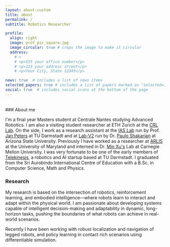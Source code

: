 ```yaml
---
layout: about-custom
title: about
permalink: /
subtitle: Robotics Researcher

profile:
  align: right
  image: prof_pic_square.jpg
  image_circular: true # crops the image to make it circular
  address: 
    # >
    # <p>555 your office number</p>
    # <p>123 your address street</p>
    # <p>Your City, State 12345</p>

news: true  # includes a list of news items
selected_papers: true # includes a list of papers marked as "selected={true}"
social: true  # includes social icons at the bottom of the page
---
```

<br>
### About me <br>

I'm a final year Masters student at Centrale Nantes studying Advanced Robotics. I am also a visiting student researcher at ETH Zurich at the [CRL Lab](https://crl.ethz.ch/index.html). On the side, I work as a research assistant at the [IAS Lab](https://www.ias.informatik.tu-darmstadt.de/Main/LandingPage?from=Main.HomePage) run by Prof. [Jan Peters](https://www.ias.informatik.tu-darmstadt.de/Team/JanPeters) at TU Darmstadt and at [Lab-V2](https://labs.engineering.asu.edu/labv2/) run by Dr. [Paulo Shakarian](https://labs.engineering.asu.edu/labv2/about-paulo-shakarian/) at Arizona State University. Previously I have worked as a researcher at [ARLIS](https://www.arlis.umd.edu/) at the University of Maryland and interned in Dr. [Min Xu's](https://cbd.cmu.edu/people/xu.html) Lab at Carnegie Mellon University. I was very fortunate to be one of the early members of [Telekinesis](https://telekinesis.ai/), a robotics and AI startup based at TU Darmstadt. I graduated from the Sri Aurobindo International Centre of Education with a B.Sc. in Computer Science, Math and Physics.

### Research
My research is based on the intersection of robotics, reinforcement learning, and embodied intelligence—where robots learn to interact and adapt within the physical world. I am passionate about developing systems capable of intelligent decision-making and adaptability in dynamic, long-horizon tasks, pushing the boundaries of what robots can achieve in real-world scenarios.

Recently I have been working with robust localization and navigation of legged robots, and policy learning in contact rich scenarios using differentiable simulation.
